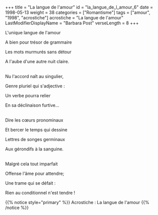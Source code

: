 +++
title = "La langue de l'amour"
id = "la_langue_de_l_amour_6"
date = 1998-05-13
weight = 38
categories = ["Romantisme"]
tags = ["amour", "1998", "acrostiche"]
acrostiche = "La langue de l'amour"
LastModifierDisplayName = "Barbara Post"
verseLength = 8
+++

L'unique langue de l'amour

A bien pour trésor de grammaire

Les mots murmurés sans détour

A l'aube d'une autre nuit claire.

 \
Nu l'accord naît au singulier,

Genre pluriel qui s'adjective :

Un verbe pourra relier

En sa déclinaison furtive...

 \
Dire les cœurs pronominaux

Et bercer le temps qui dessine

Lettres de songes germinaux

Aux gérondifs à la sanguine.

 \
Malgré cela tout imparfait

Offense l'âme pour attendre;

Une trame qui se défait :

Rien au conditionnel n'est tendre !

{{% notice style="primary" %}}
Acrostiche : La langue de l'amour
{{% /notice %}}
